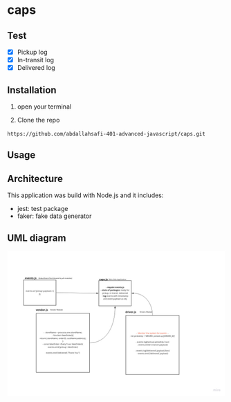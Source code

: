 # caps

## Test

- [x] Pickup log
- [x] In-transit log
- [x] Delivered log

## Installation

1. open your terminal

2. Clone the repo

`https://github.com/abdallahsafi-401-advanced-javascript/caps.git`

## Usage

## Architecture

This application was build with Node.js and it includes:

- jest: test package
- faker: fake data generator

## UML diagram

![image](asset/init_caps_uml.jpg)
